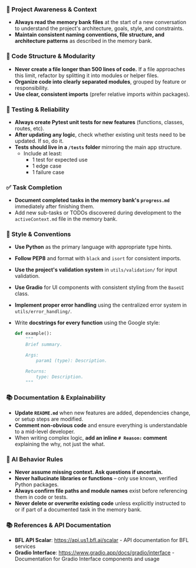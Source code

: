 ### 🔄 Project Awareness & Context

- **Always read the memory bank files** at the start of a new conversation to understand the project's architecture, goals, style, and constraints.
- **Maintain consistent naming conventions, file structure, and architecture patterns** as described in the memory bank.

### 🧱 Code Structure & Modularity

- **Never create a file longer than 500 lines of code.** If a file approaches this limit, refactor by splitting it into modules or helper files.
- **Organize code into clearly separated modules**, grouped by feature or responsibility.
- **Use clear, consistent imports** (prefer relative imports within packages).

### 🧪 Testing & Reliability

- **Always create Pytest unit tests for new features** (functions, classes, routes, etc).
- **After updating any logic**, check whether existing unit tests need to be updated. If so, do it.
- **Tests should live in a `/tests` folder** mirroring the main app structure.
  - Include at least:
    - 1 test for expected use
    - 1 edge case
    - 1 failure case

### ✅ Task Completion

- **Document completed tasks in the memory bank's `progress.md`** immediately after finishing them.
- Add new sub-tasks or TODOs discovered during development to the `activeContext.md` file in the memory bank.

### 📎 Style & Conventions

- **Use Python** as the primary language with appropriate type hints.
- **Follow PEP8** and format with `black` and `isort` for consistent imports.
- **Use the project's validation system** in `utils/validation/` for input validation.
- **Use Gradio** for UI components with consistent styling from the `BaseUI` class.
- **Implement proper error handling** using the centralized error system in `utils/error_handling/`.
- Write **docstrings for every function** using the Google style:

  ```python
  def example():
      """
      Brief summary.

      Args:
          param1 (type): Description.

      Returns:
          type: Description.
      """
  ```

### 📚 Documentation & Explainability

- **Update `README.md`** when new features are added, dependencies change, or setup steps are modified.
- **Comment non-obvious code** and ensure everything is understandable to a mid-level developer.
- When writing complex logic, **add an inline `# Reason:` comment** explaining the why, not just the what.

### 🧠 AI Behavior Rules

- **Never assume missing context. Ask questions if uncertain.**
- **Never hallucinate libraries or functions** – only use known, verified Python packages.
- **Always confirm file paths and module names** exist before referencing them in code or tests.
- **Never delete or overwrite existing code** unless explicitly instructed to or if part of a documented task in the memory bank.

### 📚 References & API Documentation

- **BFL API Scalar**: https://api.us1.bfl.ai/scalar - API documentation for BFL services
- **Gradio Interface**: https://www.gradio.app/docs/gradio/interface - Documentation for Gradio Interface components and usage
